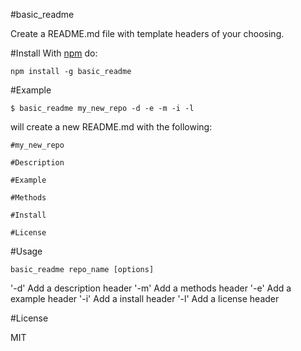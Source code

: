 #basic_readme

Create a README.md file with template headers of your choosing.

#Install
With [npm](https://npmjs.org) do:

```
npm install -g basic_readme
```

#Example

```
$ basic_readme my_new_repo -d -e -m -i -l
```

will create a new README.md with the following:
```
#my_new_repo

#Description

#Example

#Methods

#Install

#License

```

#Usage

`basic_readme repo_name [options]`

  '-d' Add a description header
  '-m' Add a methods header
  '-e' Add a example header
  '-i' Add a install header
  '-l' Add a license header

#License

MIT
